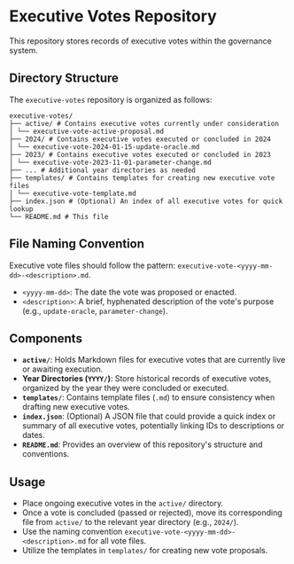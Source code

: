 # Executive Votes Repository

This repository stores records of executive votes within the governance system.

## Directory Structure

The `executive-votes` repository is organized as follows:

```
executive-votes/
├── active/ # Contains executive votes currently under consideration
│ └── executive-vote-active-proposal.md
├── 2024/ # Contains executive votes executed or concluded in 2024
│ └── executive-vote-2024-01-15-update-oracle.md
├── 2023/ # Contains executive votes executed or concluded in 2023
│ └── executive-vote-2023-11-01-parameter-change.md
├── ... # Additional year directories as needed
├── templates/ # Contains templates for creating new executive vote files
│ └── executive-vote-template.md
├── index.json # (Optional) An index of all executive votes for quick lookup
└── README.md # This file
```

## File Naming Convention

Executive vote files should follow the pattern: `executive-vote-<yyyy-mm-dd>-<description>.md`.

- `<yyyy-mm-dd>`: The date the vote was proposed or enacted.
- `<description>`: A brief, hyphenated description of the vote's purpose (e.g., `update-oracle`, `parameter-change`).

## Components

- **`active/`**: Holds Markdown files for executive votes that are currently live or awaiting execution.
- **Year Directories (`YYYY/`)**: Store historical records of executive votes, organized by the year they were concluded or executed.
- **`templates/`**: Contains template files (`.md`) to ensure consistency when drafting new executive votes.
- **`index.json`**: (Optional) A JSON file that could provide a quick index or summary of all executive votes, potentially linking IDs to descriptions or dates.
- **`README.md`**: Provides an overview of this repository's structure and conventions.

## Usage

- Place ongoing executive votes in the `active/` directory.
- Once a vote is concluded (passed or rejected), move its corresponding file from `active/` to the relevant year directory (e.g., `2024/`).
- Use the naming convention `executive-vote-<yyyy-mm-dd>-<description>.md` for all vote files.
- Utilize the templates in `templates/` for creating new vote proposals.
